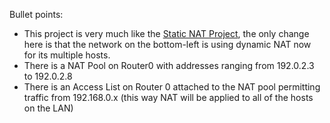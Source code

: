 Bullet points:
- This project is very much like the [Static NAT Project](../static-nat/static-nat.pkt), the only change here is that the network on the bottom-left is using dynamic NAT now for its multiple hosts.
- There is a NAT Pool on Router0 with addresses ranging from 192.0.2.3 to 192.0.2.8
- There is an Access List on Router 0 attached to the NAT pool permitting traffic from 192.168.0.x (this way NAT will be applied to all of the hosts on the LAN)
